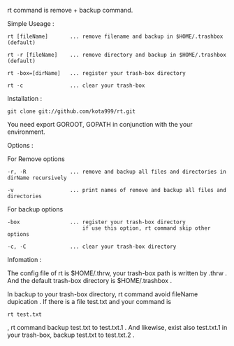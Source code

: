 rt command is remove + backup command.


Simple Useage :


    rt [fileName]       ... remove filename and backup in $HOME/.trashbox (default)

    rt -r [fileName]    ... remove directory and backup in $HOME/.trashbox (default)

    rt -box=[dirName]   ... register your trash-box directory

    rt -c               ... clear your trash-box


Installation :


    git clone git://github.com/kota999/rt.git

You need export GOROOT, GOPATH in conjunction with the your environment.


Options :


  For Remove options

    -r, -R              ... remove and backup all files and directories in dirName recursively

    -v                  ... print names of remove and backup all files and directories


  For backup options

    -box                ... register your trash-box directory
                            if use this option, rt command skip other options

    -c, -C              ... clear your trash-box directory


Infomation :

The config file of rt is $HOME/.thrw, your trash-box path is written by .thrw .
And the default trash-box directory is $HOME/.trashbox .

In backup to your trash-box directory, rt command avoid fileName dupication . If there is a file test.txt and your command is

    rt test.txt

, rt command backup test.txt to test.txt.1 . And likewise, exist also test.txt.1 in your trash-box, backup test.txt to test.txt.2 .

